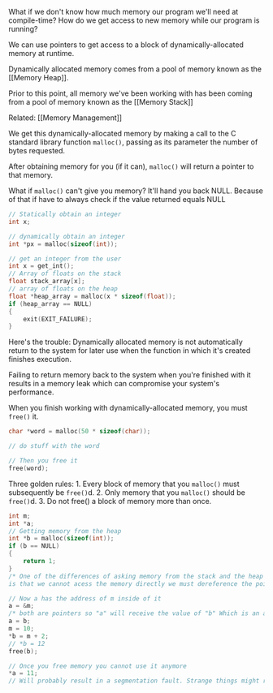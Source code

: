 What if we don't know how much memory our program we'll need at compile-time?
How do we get access to new memory while our program is running?

We can use pointers to get access to a block of dynamically-allocated memory at runtime.

Dynamically allocated memory comes from a pool of memory known as the [[Memory Heap]].

Prior to this point, all memory we've been working with has been coming from a pool of memory known as the [[Memory Stack]]


Related: [[Memory Management]]

We get this dynamically-allocated memory by making a call to the C standard library function ```malloc()```, passing as its parameter the number of bytes requested.

After obtaining memory for you (if it can), ```malloc()``` will return a pointer to that memory.

What if ```malloc()``` can't give you memory? It'll hand you back NULL. Because of that if have to always check if the value returned equals NULL
```C
// Statically obtain an integer
int x;

// dynamically obtain an integer
int *px = malloc(sizeof(int));

// get an integer from the user
int x = get_int();
// Array of floats on the stack
float stack_array[x];
// array of floats on the heap
float *heap_array = malloc(x * sizeof(float));
if (heap_array == NULL)
{
	exit(EXIT_FAILURE);
}
```

Here's the trouble: Dynamically allocated memory is not automatically return to the system for later use when the function in which it's created finishes execution.

Failing to return memory back to the system when you're finished with it results in a memory leak which can compromise your system's performance.

When you finish working with dynamically-allocated memory, you must ```free()``` it.
```C
char *word = malloc(50 * sizeof(char));

// do stuff with the word

// Then you free it
free(word);
```

Three golden rules:
	1. Every block of memory that you ```malloc()``` must subsequently be ```free()```d.
	2. Only memory that you ```malloc()``` should be  ```free()```d.
	3. Do not free() a block of memory more than once.

```C
int m;
int *a;
// Getting memory from the heap
int *b = malloc(sizeof(int));
if (b == NULL)
{
	return 1;
}
/* One of the differences of asking memory from the stack and the heap
is that we cannot acess the memory directly we must dereference the pointer to acess it*/

// Now a has the address of m inside of it
a = &m; 
/* both are pointers so "a" will receive the value of "b" Which is an address therefore "a" will point to the same address as "b"*/
a = b; 
m = 10;
*b = m + 2;
// *b = 12
free(b);

// Once you free memory you cannot use it anymore
*a = 11;
// Will probably result in a segmentation fault. Strange things might result
```